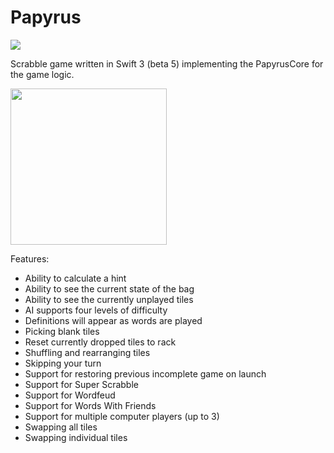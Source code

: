 # Papyrus

![](https://reposs.herokuapp.com/?path=ChrisAU/Papyrus&style=flat)

Scrabble game written in Swift 3 (beta 5) implementing the PapyrusCore for the game logic.

<img src="https://raw.githubusercontent.com/ChrisAU/Papyrus/master/Papyrus/Screenshots/1.png?raw=true" width="250">

Features:
- Ability to calculate a hint
- Ability to see the current state of the bag
- Ability to see the currently unplayed tiles
- AI supports four levels of difficulty
- Definitions will appear as words are played
- Picking blank tiles
- Reset currently dropped tiles to rack
- Shuffling and rearranging tiles
- Skipping your turn
- Support for restoring previous incomplete game on launch
- Support for Super Scrabble
- Support for Wordfeud
- Support for Words With Friends
- Support for multiple computer players (up to 3)
- Swapping all tiles
- Swapping individual tiles
